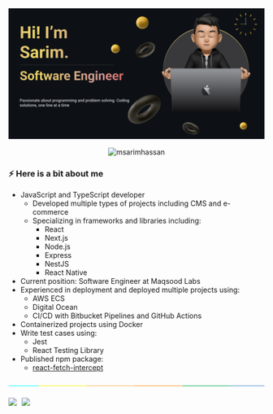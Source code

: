 <div>
  <img src="assets/banner.png" alt="msarimhassan"/>
</div>

<p align="center"> <img src="https://komarev.com/ghpvc/?username=msarimhassan&label=Profile%20views&color=0e75b6&style=flat" alt="msarimhassan" /> </p>


### ⚡️ Here is a bit about me
- JavaScript and TypeScript developer
  - Developed multiple types of projects including CMS and e-commerce
  - Specializing in frameworks and libraries including:
    - React
    - Next.js
    - Node.js
    - Express
    - NestJS
    - React Native
- Current position: Software Engineer at Maqsood Labs
- Experienced in deployment and deployed multiple projects using:
  - AWS ECS
  - Digital Ocean
  - CI/CD with Bitbucket Pipelines and GitHub Actions
- Containerized projects using Docker
- Write test cases using:
  - Jest
  - React Testing Library
- Published npm package:
  - [react-fetch-intercept](https://www.npmjs.com/package/react-fetch-interceptor)

 <img src="assets/separate.jpg" alt="msarimhassan"/>

<div style='display:flex;margin-top:20px'>

<a href="https://www.linkedin.com/in/msarimhassan/" target="_blank" rel="noopener noreferrer">
  <img src="https://img.shields.io/badge/LinkedIn-Sarim%20Hassan-blue?logo=linkedin&logoColor=blue&color=blue" />
</a>

<a href="mailto:msarimdev@gmail.com.com" target="_blank" rel="noopener noreferrer" style='margin-left:10px'>
  <img src="https://img.shields.io/badge/Gmail-Sarim%20Hassan-red?logo=gmail&logoColor=red&color=red" />
</a>

<div>
